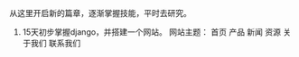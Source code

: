 从这里开启新的篇章，逐渐掌握技能，平时去研究。
1. 15天初步掌握django，并搭建一个网站。
网站主题：
首页 产品 新闻 资源 关于我们 联系我们

<!--stackedit_data:
eyJoaXN0b3J5IjpbLTE1Njk2OTMzMzEsLTE2NjQzNDY3MzksLT
IwODg3NDY2MTJdfQ==
-->